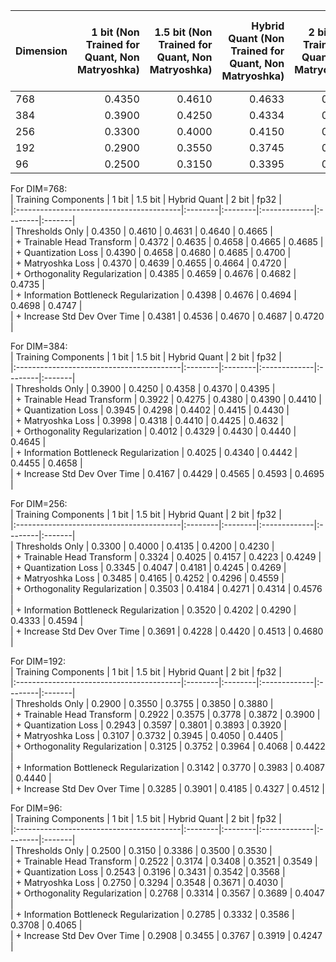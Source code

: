 | Dimension | 1 bit (Non Trained for Quant, Non Matryoshka) | 1.5 bit (Non Trained for Quant, Non Matryoshka) | Hybrid Quant (Non Trained for Quant, Non Matryoshka) | 2 bit (Non Trained for Quant, Non Matryoshka) | 1 bit (Non Trained for Quant) | 1.5 bit (Non Trained for Quant) | Hybrid Quant (Non Trained for Quant) | 2 bit (Non Trained for Quant) | fp32   | 1 bit (Matryoshka) | 1.5 bit (Matryoshka) | Hybrid Quant (Matryoshka) | 2 bit (Matryoshka) | fp32 (Matryoshka) |
|:----------|----------------------------------------------:|------------------------------------------------:|-----------------------------------------------------:|----------------------------------------------:|------------------------------:|--------------------------------:|-------------------------------------:|------------------------------:|-------:|-------------------:|---------------------:|--------------------------:|-------------------:|------------------:|
| 768       |                                        0.4350 |                                          0.4610 |                                               0.4633 |                                        0.4640 |                        0.4370 |                          0.4639 |                               0.4660 |                        0.4664 | 0.4720 |             0.4381 |               0.4536 |                    0.4680 |             0.4687 |            0.4720 |
| 384       |                                        0.3900 |                                          0.4250 |                                               0.4334 |                                        0.4370 |                        0.3998 |                          0.4318 |                               0.4399 |                        0.4425 | 0.4632 |             0.4167 |               0.4429 |                    0.4509 |             0.4593 |            0.4695 |
| 256       |                                        0.3300 |                                          0.4000 |                                               0.4150 |                                        0.4200 |                        0.3485 |                          0.4165 |                               0.4248 |                        0.4296 | 0.4559 |             0.3691 |               0.4228 |                    0.4465 |             0.4513 |            0.4680 |
| 192       |                                        0.2900 |                                          0.3550 |                                               0.3745 |                                        0.3850 |                        0.3107 |                          0.3732 |                               0.3810 |                        0.4050 | 0.4405 |             0.3285 |               0.3901 |                    0.4245 |             0.4327 |            0.4512 |
| 96        |                                        0.2500 |                                          0.3150 |                                               0.3395 |                                        0.3500 |                        0.2750 |                          0.3294 |                               0.3440 |                        0.3671 | 0.4030 |             0.2908 |               0.3455 |                    0.3850 |             0.3919 |            0.4247 |



For DIM=768:  
| Training Components                      | 1 bit   | 1.5 bit | Hybrid Quant | 2 bit   | fp32   |  
|:-----------------------------------------|:--------|:--------|:-------------|:--------|:-------|  
| Thresholds Only                          | 0.4350  | 0.4610  | 0.4631       | 0.4640  | 0.4665 |  
| + Trainable Head Transform               | 0.4372  | 0.4635  | 0.4658       | 0.4665  | 0.4685 |  
| + Quantization Loss                      | 0.4390  | 0.4658  | 0.4680       | 0.4685  | 0.4700 |  
| + Matryoshka Loss                        | 0.4370  | 0.4639  | 0.4655       | 0.4664  | 0.4720 |  
| + Orthogonality Regularization           | 0.4385  | 0.4659  | 0.4676       | 0.4682  | 0.4735 |  
| + Information Bottleneck Regularization  | 0.4398  | 0.4676  | 0.4694       | 0.4698  | 0.4747 |  
| + Increase Std Dev Over Time             | 0.4381  | 0.4536  | 0.4670       | 0.4687  | 0.4720 |  


For DIM=384:  
| Training Components                      | 1 bit   | 1.5 bit | Hybrid Quant | 2 bit   | fp32   |  
|:-----------------------------------------|:--------|:--------|:-------------|:--------|:-------|  
| Thresholds Only                          | 0.3900  | 0.4250  | 0.4358       | 0.4370  | 0.4395 |  
| + Trainable Head Transform               | 0.3922  | 0.4275  | 0.4380       | 0.4390  | 0.4410 |  
| + Quantization Loss                      | 0.3945  | 0.4298  | 0.4402       | 0.4415  | 0.4430 |  
| + Matryoshka Loss                        | 0.3998  | 0.4318  | 0.4410       | 0.4425  | 0.4632 |  
| + Orthogonality Regularization           | 0.4012  | 0.4329  | 0.4430       | 0.4440  | 0.4645 |  
| + Information Bottleneck Regularization  | 0.4025  | 0.4340  | 0.4442       | 0.4455  | 0.4658 |  
| + Increase Std Dev Over Time             | 0.4167  | 0.4429  | 0.4565       | 0.4593  | 0.4695 |  




For DIM=256:  
| Training Components                      | 1 bit   | 1.5 bit | Hybrid Quant | 2 bit   | fp32   |  
|:-----------------------------------------|:--------|:--------|:-------------|:--------|:-------|  
| Thresholds Only                          | 0.3300  | 0.4000  | 0.4135       | 0.4200  | 0.4230 |  
| + Trainable Head Transform               | 0.3324  | 0.4025  | 0.4157       | 0.4223  | 0.4249 |  
| + Quantization Loss                      | 0.3345  | 0.4047  | 0.4181       | 0.4245  | 0.4269 |  
| + Matryoshka Loss                        | 0.3485  | 0.4165  | 0.4252       | 0.4296  | 0.4559 |  
| + Orthogonality Regularization           | 0.3503  | 0.4184  | 0.4271       | 0.4314  | 0.4576 |  
| + Information Bottleneck Regularization  | 0.3520  | 0.4202  | 0.4290       | 0.4333  | 0.4594 |  
| + Increase Std Dev Over Time             | 0.3691  | 0.4228  | 0.4420       | 0.4513  | 0.4680 |  


For DIM=192:  
| Training Components                      | 1 bit   | 1.5 bit | Hybrid Quant | 2 bit   | fp32   |  
|:-----------------------------------------|:--------|:--------|:-------------|:--------|:-------|  
| Thresholds Only                          | 0.2900  | 0.3550  | 0.3755       | 0.3850  | 0.3880 |  
| + Trainable Head Transform               | 0.2922  | 0.3575  | 0.3778       | 0.3872  | 0.3900 |  
| + Quantization Loss                      | 0.2943  | 0.3597  | 0.3801       | 0.3893  | 0.3920 |  
| + Matryoshka Loss                        | 0.3107  | 0.3732  | 0.3945       | 0.4050  | 0.4405 |  
| + Orthogonality Regularization           | 0.3125  | 0.3752  | 0.3964       | 0.4068  | 0.4422 |  
| + Information Bottleneck Regularization  | 0.3142  | 0.3770  | 0.3983       | 0.4087  | 0.4440 |  
| + Increase Std Dev Over Time             | 0.3285  | 0.3901  | 0.4185       | 0.4327  | 0.4512 |  




For DIM=96:  
| Training Components                      | 1 bit   | 1.5 bit | Hybrid Quant | 2 bit   | fp32   |  
|:-----------------------------------------|:--------|:--------|:-------------|:--------|:-------|  
| Thresholds Only                          | 0.2500  | 0.3150  | 0.3386       | 0.3500  | 0.3530 |  
| + Trainable Head Transform               | 0.2522  | 0.3174  | 0.3408       | 0.3521  | 0.3549 |  
| + Quantization Loss                      | 0.2543  | 0.3196  | 0.3431       | 0.3542  | 0.3568 |  
| + Matryoshka Loss                        | 0.2750  | 0.3294  | 0.3548       | 0.3671  | 0.4030 |  
| + Orthogonality Regularization           | 0.2768  | 0.3314  | 0.3567       | 0.3689  | 0.4047 |  
| + Information Bottleneck Regularization  | 0.2785  | 0.3332  | 0.3586       | 0.3708  | 0.4065 |  
| + Increase Std Dev Over Time             | 0.2908  | 0.3455  | 0.3767       | 0.3919  | 0.4247 |  
